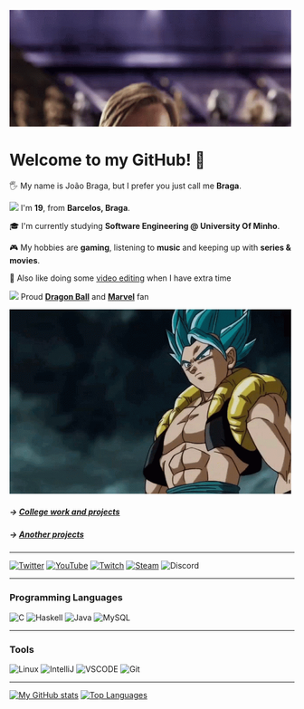 ![Hello there!](/hello-there-general-kenobi.gif)

# Welcome to my GitHub! 👋

🖐️ My name is João Braga, but I prefer you just call me **Braga**.

<img height=12 src="https://upload.wikimedia.org/wikipedia/commons/thumb/5/5c/Flag_of_Portugal.svg/600px-Flag_of_Portugal.svg.png"/> I'm **19**, from **Barcelos, Braga**. 

🎓 I'm currently studying **Software Engineering @ University Of Minho**.

🎮 My hobbies are **gaming**, listening to **music** and keeping up with **series & movies**.

🎥 Also like doing some [video editing](https://www.youtube.com/watch?v=BCcjqO5oF2w "👀") when I have extra time 

 <img height=16 src="https://icons.iconarchive.com/icons/iconshock/dragonball/256/dragonball-1-icon.png" /> Proud **[Dragon Ball](https://www.youtube.com/watch?v=kkYaQ3FR7hc&ab_channel=Zeon "Great opportunity for a rickroll haha")** and **[Marvel](https://c.tenor.com/fIZ3MfEH6CYAAAAC/ok-daredevil.gif "Another great rickroll")** fan
 
 <img src=/gogeta-bringit.gif title="Bring It!"/>


##### -> [College work and projects](https://github.com/LykiFyar/stuff)
##### -> [Another projects](https://rroll.to/kwkCo8 "I had to! 🤣") 

---

[![Twitter](https://img.shields.io/badge/Twitter-%231DA1F2.svg?style=for-the-badge&logo=Twitter&logoColor=white)](https://www.twitter.com/lykifyar) 
[![YouTube](https://img.shields.io/badge/YouTube-%23FF0000.svg?style=for-the-badge&logo=YouTube&logoColor=white)](https://www.youtube.com/c/LykiFyar)
[![Twitch](https://img.shields.io/badge/Twitch-9146FF?style=for-the-badge&logo=twitch&logoColor=white)](https://www.twitch.tv/lykifyar)
[![Steam](https://img.shields.io/badge/Steam-000000?style=for-the-badge&logo=steam&logoColor=white)](https://steamcommunity.com/id/LykiFyarPT/)
![Discord](https://img.shields.io/badge/LykiFyar%233843-%237289DA.svg?style=for-the-badge&logo=discord&logoColor=white)

---

### Programming Languages

![C](https://img.shields.io/badge/C-00599C?style=for-the-badge&logo=c&logoColor=white)
![Haskell](https://img.shields.io/badge/Haskell-5D4F85?style=for-the-badge&logo=haskell&logoColor=white)
![Java](https://img.shields.io/badge/Java-ED8B00?style=for-the-badge&logo=java&logoColor=white)
![MySQL](https://img.shields.io/badge/MySQL-005C84?style=for-the-badge&logo=mysql&logoColor=white)

---

### Tools

![Linux](https://img.shields.io/badge/Linux-FCC624?style=for-the-badge&logo=linux&logoColor=black)
![IntelliJ](https://img.shields.io/badge/IntelliJ_IDEA-000000.svg?style=for-the-badge&logo=intellij-idea&logoColor=white)
![VSCODE](https://img.shields.io/badge/Visual_Studio_Code-0078D4?style=for-the-badge&logo=visual%20studio%20code&logoColor=white)
![Git](https://img.shields.io/badge/GIT-E44C30?style=for-the-badge&logo=git&logoColor=white)

---

[![My GitHub stats](https://github-readme-stats.vercel.app/api?username=LykiFyar&theme=codeSTACKr&count_private=true&hide=contribs&hide_border=true)](https://github.com/anuraghazra/github-readme-stats)
[![Top Languages](https://github-readme-stats.vercel.app/api/top-langs/?username=LykiFyar&theme=codeSTACKr&layout=compact&hide_border=true)](https://github.com/anuraghazra/github-readme-stats)


<!--
**LykiFyar/LykiFyar** is a ✨ _special_ ✨ repository because its `README.md` (this file) appears on your GitHub profile.
-->
